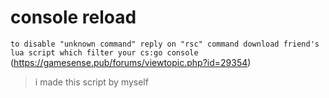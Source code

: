 # console reload
`to disable "unknown command" reply on "rsc" command download friend's lua script which filter your cs:go console `(https://gamesense.pub/forums/viewtopic.php?id=29354)
> i made this script by myself
